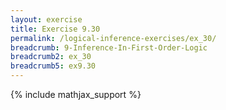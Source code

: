 ```yaml
---
layout: exercise
title: Exercise 9.30
permalink: /logical-inference-exercises/ex_30/
breadcrumb: 9-Inference-In-First-Order-Logic
breadcrumb2: ex_30
breadcrumb5: ex9.30
---
```


{% include mathjax_support %}

